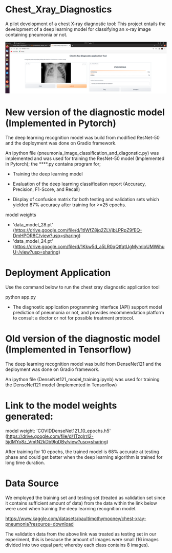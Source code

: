 # Chest_Xray_Diagnostics

A pilot development of a chest X-ray diagnostic tool: This project entails the development  of a deep learning model 
for classifying an x-ray image containing pneumonia or not. 

![Screenshot](screenshot.png)

# New version of the diagnostic model (Implemented in Pytorch)

The deep learning recognition model was build from modified ResNet-50 and the deployment was done on Gradio framework.

An ipython file  (pneumonia_image_classification_and_diagonstic.py) was implemented and was used for training the ResNet-50 model (Implemented in Pytorch); the  ****.py contains program for;

* Training the deep learning model

* Evaluation of the deep learning classification report (Accuracy, Precision, F1-Score, and Recall)

* Display of confusion matrix for both testing and validation sets which yielded 87% accuracy after training for >=25 epochs.


model weights 
* 'data_model_28.pt' (https://drive.google.com/file/d/1tIWfZ8jq2ZLVjbLPRpZ9fEQ-DmHPOR8C/view?usp=sharing)
* 'data_model_24.pt' (https://drive.google.com/file/d/1Kkw5d_a5LR0qQtfqtUgMymIoUMWihuU-/view?usp=sharing)

# Deployment Application
Use the command below to run the chest xray  diagnostic application tool 

python app.py


* The diagnostic application programming  interface (API)  support model prediction of pneumonia or not, and provides recommendation platform to consult a doctor or not for possible treatment protocol. 

# Old version of the diagnostic model (Implemented in Tensorflow)

The deep learning recognition model was build from DenseNet121 and the deployment was done on Gradio framework. 

An ipython file  (DenseNet121_model_training.ipynb) was used for training the DenseNet121 model (Implemented in Tensorflow)

# Link to the model weights generated:

model weight: 'COVIDDenseNet121_10_epochs.h5' (https://drive.google.com/file/d/1TzgIrrI2-5jdMYo8z_VmtN2kDb9IqDBy/view?usp=sharing)

After training for 10 epochs, the trained model is 68% accurate at testing phase and could get better when the deep learning algorithm 
is trained for long time duration.


# Data Source
We employed the training set and testing set (treated as validation set since it contains sufficient amount of data) from the data 
within the link below were used when training the deep learning recognition model.

https://www.kaggle.com/datasets/paultimothymooney/chest-xray-pneumonia?resource=download

The validation data from the above link was treated as testing set in our experiment, this is because the amount of images were small 
(16 images divided into two equal part; whereby each class contains 8 images).



